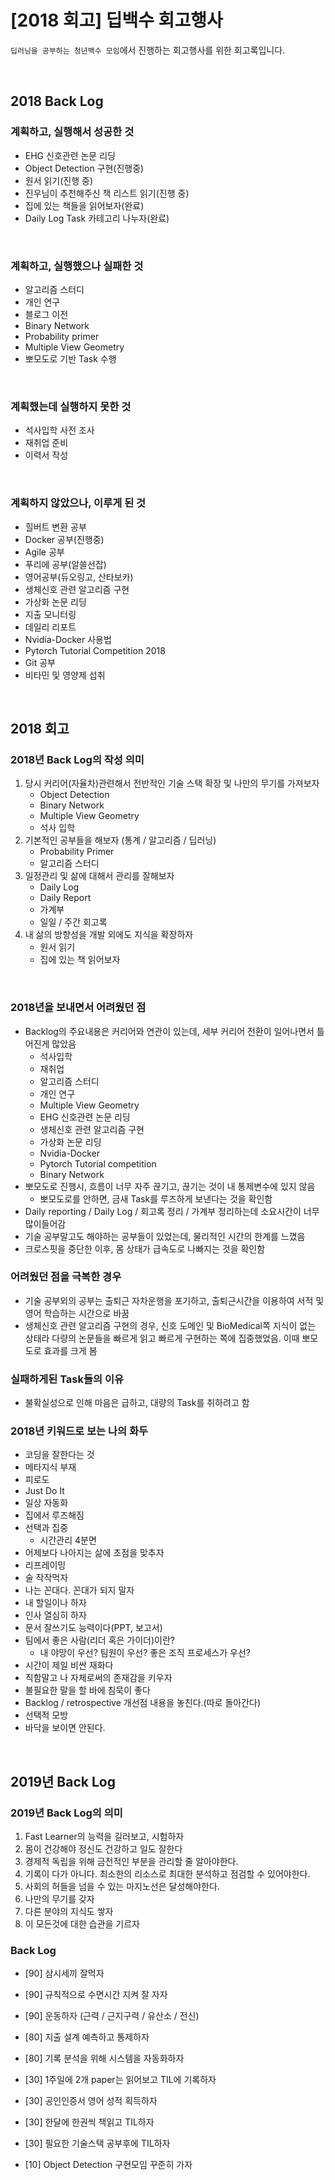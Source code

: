 # [2018 회고] 딥백수 회고행사



`딥러닝을 공부하는 청년백수 모임`에서 진행하는 회고행사를 위한 회고록입니다.

​    

## 2018 Back Log

### 계획하고, 실행해서 성공한 것

- EHG 신호관련 논문 리딩
- Object Detection 구현(진행중)
- 원서 읽기(진행 중)
- 진우님이 추천해주신 책 리스트 읽기(진행 중)
- 집에 있는 책들을 읽어보자(완료)
- Daily Log Task 카테고리 나누자(완료)

​     

### 계획하고, 실행했으나 실패한 것

- 알고리즘 스터디
- 개인 연구
- 블로그 이전
- Binary Network
- Probability primer
- Multiple View Geometry
- 뽀모도로 기반 Task 수행

​        

### 계획했는데 실행하지 못한 것

- 석사입학 사전 조사
- 재취업 준비
- 이력서 작성

​        

### 계획하지 않았으나, 이루게 된 것

- 힐버트 변환 공부
- Docker 공부(진행중)
- Agile 공부
- 푸리에 공부(알쓸선잡)
- 영어공부(듀오링고, 산타보카)
- 생체신호 관련 알고리즘 구현
- 가상화 논문 리딩
- 지출 모니터링
- 데일리 리포트
- Nvidia-Docker 사용법
- Pytorch Tutorial Competition 2018
- Git 공부
- 비타민 및 영양제 섭취

​        

## 2018 회고

### 2018년 Back Log의 작성 의미

1. 당시 커리어(자율차)관련해서 전반적인 기술 스택 확장 및 나만의 무기를 가져보자
   - Object Detection
   - Binary Network
   - Multiple View Geometry
   - 석사 입학
2. 기본적인 공부들을 해보자 (통계 / 알고리즘 / 딥러닝)
   - Probability Primer
   - 알고리즘 스터디
3. 일정관리 및 삶에 대해서 관리를 잘해보자
   - Daily Log
   - Daily Report
   - 가계부
   - 일일 / 주간 회고록
4. 내 삶의 방향성을 개발 외에도 지식을 확장하자
   - 원서 읽기
   - 집에 있는 책 읽어보자

​    

### 2018년을 보내면서 어려웠던 점

- Backlog의 주요내용은 커리어와 연관이 있는데, 세부 커리어 전환이 일어나면서 틀어진게 많았음
  - 석사입학
  - 재취업
  - 알고리즘 스터디
  - 개인 연구
  - Multiple View Geometry
  - EHG 신호관련 논문 리딩
  - 생체신호 관련 알고리즘 구현
  - 가상화 논문 리딩
  - Nvidia-Docker
  - Pytorch Tutorial competition
  - Binary Network
- 뽀모도로 진행시, 흐름이 너무 자주 끊기고, 끊기는 것이 내 통제변수에 있지 않음
  - 뽀모도로를 안하면, 금새 Task를 루즈하게 보낸다는 것을 확인함
- Daily reporting / Daily Log / 회고록 정리 / 가계부 정리하는데 소요시간이 너무 많이들어감
- 기술 공부말고도 해야하는 공부들이 있었는데, 물리적인 시간의 한계를 느꼈음
- 크로스핏을 중단한 이후, 몸 상태가 급속도로 나빠지는 것을 확인함



### 어려웠던 점을 극복한 경우

- 기술 공부외의 공부는 출퇴근 자차운행을 포기하고, 출퇴근시간을 이용하여 서적 및 영어 학습하는 시간으로 바꿈
- 생체신호 관련 알고리즘 구현의 경우, 신호 도메인 및 BioMedical쪽 지식이 없는 상태라 다량의 논문들을 빠르게 읽고 빠르게 구현하는 쪽에 집중했었음. 이때 뽀모도로 효과를 크게 봄



### 실패하게된 Task들의 이유

- 불확실성으로 인해 마음은 급하고, 대량의 Task를 취하려고 함



### 2018년 키워드로 보는 나의 화두

- 코딩을 잘한다는 것
- 메타지식 부재
- 피로도
- Just Do It
- 일상 자동화
- 집에서 루즈해짐
- 선택과 집중
  - 시간관리 4분면
- 어제보다 나아지는 삶에 초점을 맞추자
- 리프레이밍
- 술 작작먹자
- 나는 꼰대다. 꼰대가 되지 말자
- 내 할일이나 하자
- 인사 열심히 하자
- 문서 잘쓰기도 능력이다(PPT, 보고서)
- 팀에서 좋은 사람(리더 혹은 가이더)이란?
  - 내 야망이 우선? 팀원이 우선? 좋은 조직 프로세스가 우선?
- 시간이 제일 비싼 재화다
- 직함말고 나 자체로써의 존재감을 키우자
- 불필요한 말을 할 바에 침묵이 좋다
- Backlog / retrospective 개선점 내용을 놓친다.(따로 돌아간다)
- 선택적 모방
- 바닥을 보이면 안된다.

​    

## 2019년 Back Log

### 2019년 Back Log의 의미

1. Fast Learner의 능력을 길러보고, 시험하자
2. 몸이 건강해야 정신도 건강하고 일도 잘한다
3. 경제적 독립을 위해 금전적인 부분을 관리할 줄 알아야한다.
4. 기록이 다가 아니다. 최소한의 리소스로 최대한 분석하고 점검할 수 있어야한다.
5. 사회의 허들을 넘을 수 있는 마지노선은 달성해야한다.
6. 나만의 무기를 갖자
7. 다른 분야의 지식도 쌓자
8. 이 모든것에 대한 습관을 기르자



### Back Log

- [90] 삼시세끼 잘먹자
- [90] 규칙적으로 수면시간 지켜 잘 자자
- [90] 운동하자 (근력 / 근지구력 / 유산소 / 전신)

- [80] 지출 설계 예측하고 통제하자
- [80] 기록 분석을 위해 시스템을 자동화하자
- [30] 1주일에 2개 paper는 읽어보고 TIL에 기록하자
- [30] 공인인증서 영어 성적 획득하자
- [30] 한달에 한권씩 책읽고 TIL하자
- [30] 필요한 기술스택 공부후에 TIL하자
- [10] Object Detection 구현모임 꾸준히 가자

​    
